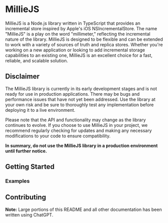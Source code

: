 # MillieJS

MillieJS is a Node.js library written in TypeScript that provides an incremental
store inspired by Apple's iOS NSIncrementalStore. The name "MillieJS" is a play
on the word "millimeter," reflecting the incremental nature of the library.
MillieJS is designed to be flexible and can be extended to work with a variety of
sources of truth and replica stores. Whether you're working on a new
application or looking to add incremental storage capabilities to an existing
one, MillieJS is an excellent choice for a fast, reliable, and scalable
solution.

## Disclaimer

The MillieJS library is currently in its early development stages and is not
ready for use in production applications. There may be bugs and performance
issues that have not yet been addressed. Use the library at your own risk and
be sure to thoroughly test any implementation before deploying it to a live
environment.

Please note that the API and functionality may change as the library continues
to evolve. If you choose to use MillieJS in your project, we recommend regularly
checking for updates and making any necessary modifications to your code to
ensure compatibility.

**In summary, do not use the MillieJS library in a production environment until
further notice.**

## Getting Started

### Examples

## Contributing

**Note:** Large portions of this README and all other documentation has been written
using ChatGPT.
